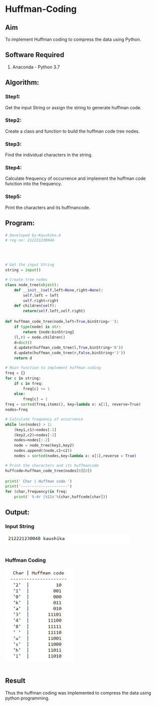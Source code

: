 # Huffman-Coding
## Aim
To implement Huffman coding to compress the data using Python.

## Software Required
1. Anaconda - Python 3.7

## Algorithm:
### Step1:
Get the input String or assign the string to generate huffman code.
<br>

### Step2:
Create a class and function to build the huffman code tree nodes.
<br>

### Step3:
Find the individual characters in the string.
<br>

### Step4:
Calculate frequency of occurrence and implement the huffman code function into the frequency.
<br>

### Step5:
Print the characters and its huffmancode.
<br>

 
## Program:

``` Python
# Developed by:Kaushika.A
# reg no: 212221230048
```
<br>
<br>

```python
# Get the input String
string = input()
```
```python
# Create tree nodes
class node_tree(object):
    def __init__(self,left=None,right=None):
        self.left = left
        self.right=right
    def children(self):
        return(self.left,self.right)

def huffman_code_tree(node,left=True,binString=''):
    if type(node) is str:
        return {node:binString}
    (l,r) = node.children()
    d=dict()
    d.update(huffman_code_tree(l,True,binString+'0'))
    d.update(huffman_code_tree(r,False,binString+'1'))
    return d
```
```python
# Main function to implement huffman coding
freq = {}
for c in string:
    if c in freq:
        freq[c] += 1
    else:
        freq[c] = 1
freq = sorted(freq.items(), key=lambda x: x[1], reverse=True)
nodes=freq
```
```python
# Calculate frequency of occurrence
while len(nodes) > 1:
    (key1,c1)=nodes[-1]
    (key2,c2)=nodes[-2]
    nodes=nodes[:-2]
    node = node_tree(key1,key2)
    nodes.append((node,c1+c2))
    nodes = sorted(nodes,key=lambda x: x[1],reverse = True)
```

```python
# Print the characters and its huffmancode
huffcode=huffman_code_tree(nodes[0][0])

print(' Char | Huffman code ')
print('---------------------')
for (char,frequency)in freq:
    print(' %-4r |%12s'%(char,huffcode[char]))
```
## Output:
### Input String
![](1.PNG)
<br>
<br>

### Huffman Coding 
![](2.PNG)
<br>
<br>

## Result
Thus the huffman coding was implemented to compress the data using python programming.